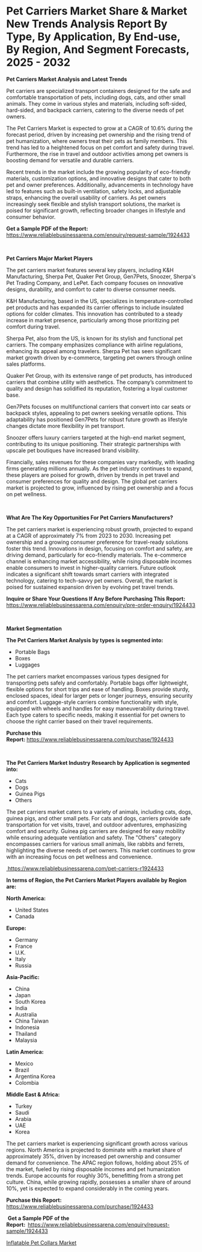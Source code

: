 <p><h1>Pet Carriers Market Share & Market New Trends Analysis Report By Type, By Application, By End-use, By Region, And Segment Forecasts, 2025 - 2032</h1></p><p><strong>Pet Carriers Market Analysis and Latest Trends</strong></p>
<p><p>Pet carriers are specialized transport containers designed for the safe and comfortable transportation of pets, including dogs, cats, and other small animals. They come in various styles and materials, including soft-sided, hard-sided, and backpack carriers, catering to the diverse needs of pet owners.</p><p>The Pet Carriers Market is expected to grow at a CAGR of 10.6% during the forecast period, driven by increasing pet ownership and the rising trend of pet humanization, where owners treat their pets as family members. This trend has led to a heightened focus on pet comfort and safety during travel. Furthermore, the rise in travel and outdoor activities among pet owners is boosting demand for versatile and durable carriers.</p><p>Recent trends in the market include the growing popularity of eco-friendly materials, customization options, and innovative designs that cater to both pet and owner preferences. Additionally, advancements in technology have led to features such as built-in ventilation, safety locks, and adjustable straps, enhancing the overall usability of carriers. As pet owners increasingly seek flexible and stylish transport solutions, the market is poised for significant growth, reflecting broader changes in lifestyle and consumer behavior.</p></p>
<p><strong>Get a Sample PDF of the Report:&nbsp;</strong> <a href="https://www.reliablebusinessarena.com/enquiry/request-sample/1924433?utm_campaign=1871&utm_medium=2&utm_source=Github&utm_content=ia&utm_term=05032025&utm_id=pet-carriers">https://www.reliablebusinessarena.com/enquiry/request-sample/1924433</a></p>
<p>&nbsp;</p>
<p><strong>Pet Carriers Major Market Players</strong></p>
<p><p>The pet carriers market features several key players, including K&H Manufacturing, Sherpa Pet, Quaker Pet Group, Gen7Pets, Snoozer, Sherpa's Pet Trading Company, and LePet. Each company focuses on innovative designs, durability, and comfort to cater to diverse consumer needs.</p><p>K&H Manufacturing, based in the US, specializes in temperature-controlled pet products and has expanded its carrier offerings to include insulated options for colder climates. This innovation has contributed to a steady increase in market presence, particularly among those prioritizing pet comfort during travel.</p><p>Sherpa Pet, also from the US, is known for its stylish and functional pet carriers. The company emphasizes compliance with airline regulations, enhancing its appeal among travelers. Sherpa Pet has seen significant market growth driven by e-commerce, targeting pet owners through online sales platforms.</p><p>Quaker Pet Group, with its extensive range of pet products, has introduced carriers that combine utility with aesthetics. The company’s commitment to quality and design has solidified its reputation, fostering a loyal customer base.</p><p>Gen7Pets focuses on multifunctional carriers that convert into car seats or backpack styles, appealing to pet owners seeking versatile options. This adaptability has positioned Gen7Pets for robust future growth as lifestyle changes dictate more flexibility in pet transport.</p><p>Snoozer offers luxury carriers targeted at the high-end market segment, contributing to its unique positioning. Their strategic partnerships with upscale pet boutiques have increased brand visibility.</p><p>Financially, sales revenues for these companies vary markedly, with leading firms generating millions annually. As the pet industry continues to expand, these players are poised for growth, driven by trends in pet travel and consumer preferences for quality and design. The global pet carriers market is projected to grow, influenced by rising pet ownership and a focus on pet wellness.</p></p>
<p>&nbsp;</p>
<p><strong>What Are The Key Opportunities For Pet Carriers Manufacturers?</strong></p>
<p><p>The pet carriers market is experiencing robust growth, projected to expand at a CAGR of approximately 7% from 2023 to 2030. Increasing pet ownership and a growing consumer preference for travel-ready solutions foster this trend. Innovations in design, focusing on comfort and safety, are driving demand, particularly for eco-friendly materials. The e-commerce channel is enhancing market accessibility, while rising disposable incomes enable consumers to invest in higher-quality carriers. Future outlook indicates a significant shift towards smart carriers with integrated technology, catering to tech-savvy pet owners. Overall, the market is poised for sustained expansion driven by evolving pet travel trends.</p></p>
<p><strong>Inquire or Share Your Questions If Any Before Purchasing This Report:</strong> <a href="https://www.reliablebusinessarena.com/enquiry/pre-order-enquiry/1924433?utm_campaign=1871&utm_medium=2&utm_source=Github&utm_content=ia&utm_term=05032025&utm_id=pet-carriers">https://www.reliablebusinessarena.com/enquiry/pre-order-enquiry/1924433</a></p>
<p>&nbsp;</p>
<p><strong>Market Segmentation</strong></p>
<p><strong>The Pet Carriers Market Analysis by types is segmented into:</strong></p>
<p><ul><li>Portable Bags</li><li>Boxes</li><li>Luggages</li></ul></p>
<p><p>The pet carriers market encompasses various types designed for transporting pets safely and comfortably. Portable bags offer lightweight, flexible options for short trips and ease of handling. Boxes provide sturdy, enclosed spaces, ideal for larger pets or longer journeys, ensuring security and comfort. Luggage-style carriers combine functionality with style, equipped with wheels and handles for easy maneuverability during travel. Each type caters to specific needs, making it essential for pet owners to choose the right carrier based on their travel requirements.</p></p>
<p><strong>Purchase this Report:&nbsp;</strong><a href="https://www.reliablebusinessarena.com/purchase/1924433?utm_campaign=1871&utm_medium=2&utm_source=Github&utm_content=ia&utm_term=05032025&utm_id=pet-carriers">https://www.reliablebusinessarena.com/purchase/1924433</a></p>
<p>&nbsp;</p>
<p><strong>The Pet Carriers Market Industry Research by Application is segmented into:</strong></p>
<p><ul><li>Cats</li><li>Dogs</li><li>Guinea Pigs</li><li>Others</li></ul></p>
<p><p>The pet carriers market caters to a variety of animals, including cats, dogs, guinea pigs, and other small pets. For cats and dogs, carriers provide safe transportation for vet visits, travel, and outdoor adventures, emphasizing comfort and security. Guinea pig carriers are designed for easy mobility while ensuring adequate ventilation and safety. The "Others" category encompasses carriers for various small animals, like rabbits and ferrets, highlighting the diverse needs of pet owners. This market continues to grow with an increasing focus on pet wellness and convenience.</p></p>
<p><a href="https://www.reliablebusinessarena.com/pet-carriers-r1924433?utm_campaign=1871&utm_medium=2&utm_source=Github&utm_content=ia&utm_term=05032025&utm_id=pet-carriers">&nbsp;https://www.reliablebusinessarena.com/pet-carriers-r1924433</a></p>
<p><strong>In terms of Region, the Pet Carriers Market Players available by Region are:</strong></p>
<p>
    <p> <strong> North America: </strong>
        <ul>
            <li>United States</li>
            <li>Canada</li>
        </ul>
        </p> 
    <p> <strong> Europe: </strong>
        <ul>
            <li>Germany</li>
            <li>France</li>
            <li>U.K.</li>
            <li>Italy</li>
            <li>Russia</li>
        </ul>
        </p> 
    <p> <strong> Asia-Pacific: </strong>
        <ul>
            <li>China</li>
            <li>Japan</li>
            <li>South Korea</li>
            <li>India</li>
            <li>Australia</li>
            <li>China Taiwan</li>
            <li>Indonesia</li>
            <li>Thailand</li>
            <li>Malaysia</li>
        </ul>
        </p> 
    <p> <strong> Latin America: </strong>
        <ul>
            <li>Mexico</li>
            <li>Brazil</li>
            <li>Argentina Korea</li>
            <li>Colombia</li>
        </ul>
        </p> 
    <p> <strong> Middle East & Africa: </strong>
        <ul>
            <li>Turkey</li>
            <li>Saudi</li>
            <li>Arabia</li>
            <li>UAE</li>
            <li>Korea</li>
        </ul>
    </p>
    </p>
<p><p>The pet carriers market is experiencing significant growth across various regions. North America is projected to dominate with a market share of approximately 35%, driven by increased pet ownership and consumer demand for convenience. The APAC region follows, holding about 25% of the market, fueled by rising disposable incomes and pet humanization trends. Europe accounts for roughly 30%, benefitting from a strong pet culture. China, while growing rapidly, possesses a smaller share of around 10%, yet is expected to expand considerably in the coming years.</p></p>
<p><strong>Purchase this Report: </strong><a href="https://www.reliablebusinessarena.com/purchase/1924433?utm_campaign=1871&utm_medium=2&utm_source=Github&utm_content=ia&utm_term=05032025&utm_id=pet-carriers">https://www.reliablebusinessarena.com/purchase/1924433</a></p>
<p>&nbsp;<strong>Get a Sample PDF of the Report:&nbsp;&nbsp;</strong><a href="https://www.reliablebusinessarena.com/enquiry/request-sample/1924433?utm_campaign=1871&utm_medium=2&utm_source=Github&utm_content=ia&utm_term=05032025&utm_id=pet-carriers">https://www.reliablebusinessarena.com/enquiry/request-sample/1924433</a></p>
<p><strong></strong></p>
<p><p><a href="https://github.com/marloy8/Market-Research-Report-List-7/blob/main/inflatable-pet-collars-market.md?utm_campaign=1871&utm_medium=2&utm_source=Github&utm_content=ia&utm_term=05032025&utm_id=pet-carriers">Inflatable Pet Collars Market</a></p></p>